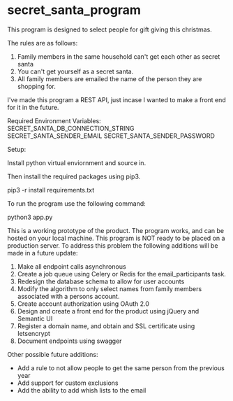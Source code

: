 # secret_santa_program

This program is designed to select people for gift giving this christmas. 

The rules are as follows:
1. Family members in the same household can't get each other as secret santa
2. You can't get yourself as a secret santa. 
3. All family members are emailed the name of the person they are shopping for. 

I've made this program a REST API, just incase I wanted to make 
a front end for it in the future. 

Required Environment Variables:
SECRET_SANTA_DB_CONNECTION_STRING
SECRET_SANTA_SENDER_EMAIL
SECRET_SANTA_SENDER_PASSWORD

Setup:

Install python virtual enviornment and source in. 

Then install the required packages using pip3. 

pip3 -r install requirements.txt

To run the program use the following command:

python3 app.py


This is a working prototype of the product.
The program works, and can be hosted on your local machine. 
This program is NOT ready to be placed on a production server.
To address this problem the following additions will be made in a 
future update:

1. Make all endpoint calls asynchronous
2. Create a job queue using Celery or Redis for the email_participants task. 
3. Redesign the database schema to allow for user accounts
4. Modify the algorithm to only select names from family members associated
with a persons account. 
5. Create account authorization using OAuth 2.0
6. Design and create a front end for the product using jQuery and Semantic UI
7. Register a domain name, and obtain and SSL certificate using letsencrypt
8. Document endpoints using swagger

Other possible future additions:
- Add a rule to not allow people to get the same person from the previous year
- Add support for custom exclusions
- Add the ability to add whish lists to the email